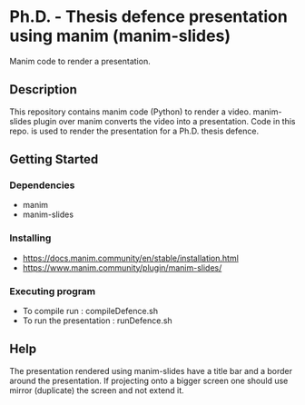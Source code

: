 # Ph.D. - Thesis defence presentation using manim (manim-slides)

Manim code to render a presentation.

## Description

This repository contains manim code (Python) to render a video. 
manim-slides plugin over manim converts the video into a presentation.
Code in this repo. is used to render the presentation for a Ph.D. thesis defence.

## Getting Started

### Dependencies

* manim
* manim-slides

### Installing

* https://docs.manim.community/en/stable/installation.html
* https://www.manim.community/plugin/manim-slides/

### Executing program

* To compile run : compileDefence.sh
* To run the presentation : runDefence.sh

## Help

The presentation rendered using manim-slides have a title bar and a border around the presentation.
If projecting onto a bigger screen one should use mirror (duplicate) the screen and not extend it.